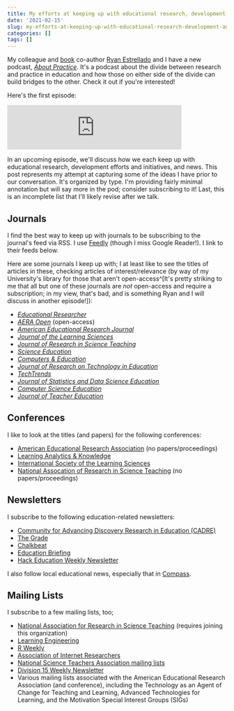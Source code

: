 ```yaml
---
title: My efforts at keeping up with educational research, development, and news
date: '2021-02-15'
slug: my-efforts-at-keeping-up-with-educational-research-development-and-news
categories: []
tags: []
---
```


My colleague and [book](http://datascienceineducation.com/) co-author [Ryan Estrellado](https://ryanestrellado.com/) and I have a new podcast, [*About Practice*](https://anchor.fm/about-practice). It's a podcast about the divide between research and practice in education and how those on either side of the divide can build bridges to the other. Check it out if you're interested!

Here's the first episode:

<iframe src="https://anchor.fm/about-practice/embed/episodes/1-Hypothesis-Testing-for-Kids-is-Basically-Torture-eq0qc6" height="102px" width="400px" frameborder="0" scrolling="no"></iframe>

In an upcoming episode, we'll discuss how we each keep up with educational research, development efforts and initiatives, and news. This post represents my attempt at capturing some of the ideas I have prior to our conversation. It's organized by type. I'm providing fairly minimal annotation but will say more in the pod; consider subscribing to it! Last, this is an incomplete list that I'll likely revise after we talk.

## Journals

I find the best way to keep up with journals to be subscribing to the journal's feed via RSS. I use [Feedly](https://feedly.com/) (though I miss Google Reader!). I link to their feeds below.

Here are some journals I keep up with; I at least like to see the titles of articles in these, checking articles of interest/relevance (by way of my University's library for those that aren't open-access^[It's pretty striking to me that all but one of these journals are _not_ open-access and require a subscription; in my view, that's bad, and is something Ryan and I will discuss in another episode!]):

- [*Educational Researcher*](https://journals.sagepub.com/connected/edr#rss)
- [*AERA Open*](https://journals.sagepub.com/connected/ero#rss) (open-access)
- [*American Educational Research Journal*](https://journals.sagepub.com/connected/aer#rss)
- [*Journal of the Learning Sciences*](https://www.tandfonline.com/feed/rss/hlns20)
- [*Journal of Research in Science Teaching*](https://onlinelibrary.wiley.com/journal/10982736?af=R#)
- [*Science Education*](https://onlinelibrary.wiley.com/journal/1098237x#)
- [*Computers & Education*](http://rss.sciencedirect.com/publication/science/03601315)
- [*Journal of Research on Technology in Education*](https://www.tandfonline.com/feed/rss/ujrt20)
- [*TechTrends*](https://link.springer.com/search.rss?facet-content-type=Article&facet-journal-id=11528&channel-name=TechTrends)
- [*Journal of Statistics and Data Science Education*](https://www.tandfonline.com/feed/rss/ujse21)
- [*Computer Science Education*](https://www.tandfonline.com/feed/rss/ncse20)
- [*Journal of Teacher Education*](https://journals.sagepub.com/connected/jte#rss)

## Conferences

I like to look at the titles (and papers) for the following conferences:

- [American Educational Research Association](https://www.aera.net/Events-Meetings/Annual-Meeting) (no papers/proceedings)
- [Learning Analytics & Knowledge](https://www.solaresearch.org/events/lak/)
- [International Society of the Learning Sciences](https://www.isls.org/annual-meeting/)
- [National Assocation of Research in Science Teaching](https://narst.org/conferences/2021-annual-conference) (no papers/proceedings)

## Newsletters

I subscribe to the following education-related newsletters:

- [Community for Advancing Discovery Research in Education (CADRE)](http://cadrek12.org/newsletter)
- [The Grade](https://kappanonline.org/category/the-grade/)
- [Chalkbeat](https://www.chalkbeat.org/)
- [Education Briefing](https://www.nytimes.com/newsletters/coronavirus-schools-briefing)
- [Hack Education Weekly Newsletter](https://hewn.substack.com/)

I also follow local educational news, especially that in [Compass](https://compassknox.com/).

## Mailing Lists

I subscribe to a few mailing lists, too;

- [National Association for Research in Science Teaching](https://narst.org/) (requires joining this organization)
- [Learning Engineering](https://groups.google.com/u/1/g/learning-engineering)
- [R Weekly](http://rweekly.org/)
- [Association of Internet Researchers](https://aoir.org/)
- [National Science Teachers Association mailing lists](https://www.nsta.org/mailing-lists)
- [Division 15 Weekly Newsletter](https://www.apa.org/about/division/div15)
- Various mailing lists associated with the American Educational Research Association (and conference), including the Technology as an Agent of Change for Teaching and Learning, Advanced Technologies for Learning, and the Motivation Special Interest Groups (SIGs)
